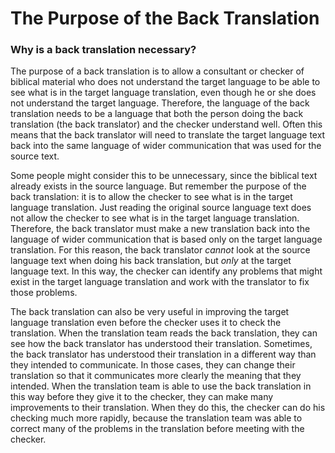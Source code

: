 # The Purpose of the Back Translation #

### Why is a back translation necessary?

The purpose of a back translation is to allow a consultant or checker of biblical material who does not understand the target language to be able to see what is in the target language translation, even though he or she does not understand the target language. Therefore, the language of the back translation needs to be a language that both the person doing the back translation (the back translator) and the checker understand well.  Often this means that the back translator will need to translate the target language text back into the same language of wider communication that was used for the source text.

Some people might consider this to be unnecessary, since the biblical text already exists in the source language. But remember the purpose of the back translation: it is to allow the checker to see what is in the target language translation. Just reading the original source language text does not allow the checker to see what is in the target language translation. Therefore, the back translator must make a new translation back into the language of wider communication that is based only on the target language translation. For this reason, the back translator *cannot* look at the source language text when doing his back translation, but *only* at the target language text. In this way, the checker can identify any problems that might exist in the target language translation and work with the translator to fix those problems.

The back translation can also be very useful in improving the target language translation even before the checker uses it to check the translation. When the translation team reads the back translation, they can see how the back translator has understood their translation. Sometimes, the back translator has understood their translation in a different way than they intended to communicate. In those cases, they can change their translation so that it communicates more clearly the meaning that they intended. When the translation team is able to use the back translation in this way before they give it to the checker, they can make many improvements to their translation. When they do this, the checker can do his checking much more rapidly, because the translation team was able to correct many of the problems in the translation before meeting with the checker.